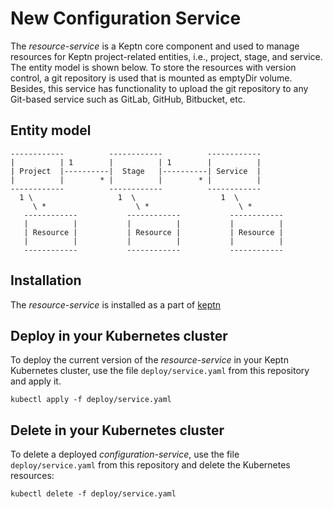# New Configuration Service

The *resource-service* is a Keptn core component and used to manage resources for Keptn project-related entities, 
i.e., project, stage, and service. The entity model is shown below. To store the resources with version control, a git 
repository is used that is mounted as emptyDir volume.  Besides, this service has functionality to upload the git repository 
to any Git-based service such as GitLab, GitHub, Bitbucket, etc.

## Entity model

```
------------          ------------          ------------
|          | 1        |          | 1        |          |
| Project  |----------|  Stage   |----------| Service  |
|          |        * |          |        * |          |
------------          ------------          ------------
  1 \                   1  \                   1  \
     \ *                    \ *                    \ *
   ------------           ------------           ------------ 
   |          |           |          |           |          | 
   | Resource |           | Resource |           | Resource |  
   |          |           |          |           |          |  
   ------------           ------------           ------------ 
```

## Installation

The *resource-service* is installed as a part of [keptn](https://keptn.sh)

## Deploy in your Kubernetes cluster

To deploy the current version of the *resource-service* in your Keptn Kubernetes cluster, 
use the file `deploy/service.yaml` from this repository and apply it.

```console
kubectl apply -f deploy/service.yaml
```

## Delete in your Kubernetes cluster

To delete a deployed *configuration-service*, use the file `deploy/service.yaml` from this repository 
and delete the Kubernetes resources:

```console
kubectl delete -f deploy/service.yaml
```
